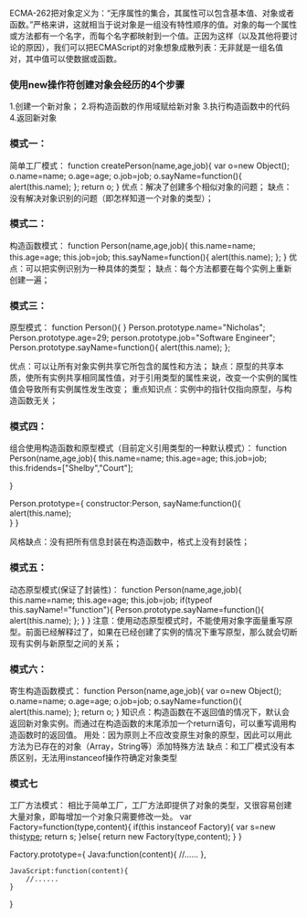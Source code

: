 ### 
ECMA-262把对象定义为：“无序属性的集合，其属性可以包含基本值、对象或者函数。”严格来讲，这就相当于说对象是一组没有特性顺序的值。对象的每一个属性或方法都有一个名字，而每个名字都映射到一个值。正因为这样（以及其他将要讨论的原因），我们可以把ECMAScript的对象想象成散列表：无非就是一组名值对，其中值可以使数据或函数。

### 使用new操作符创建对象会经历的4个步骤
1.创建一个新对象；
2.将构造函数的作用域赋给新对象
3.执行构造函数中的代码
4.返回新对象

### 模式一：
简单工厂模式：
function createPerson(name,age,job){
	var o=new Object();
	o.name=name;
	o.age=age;
	o.job=job;
	o.sayName=function(){
		alert(this.name);
	};
	return o;
}
优点：解决了创建多个相似对象的问题；
缺点：没有解决对象识别的问题（即怎样知道一个对象的类型）；

### 模式二：
构造函数模式：
function Person(name,age,job){
	this.name=name;
	this.age=age;
	this.job=job;
	this.sayName=function(){
		alert(this.name);
	};
}
优点：可以把实例识别为一种具体的类型；
缺点：每个方法都要在每个实例上重新创建一遍；

### 模式三：
原型模式：
function Person(){
}
Person.prototype.name="Nicholas";
Person.prototype.age=29;
person.prototype.job="Software Engineer";
Person.prototype.sayName=function(){
	alert(this.name);
};

优点：可以让所有对象实例共享它所包含的属性和方法；
缺点：原型的共享本质，使所有实例共享相同属性值，对于引用类型的属性来说，改变一个实例的属性值会导致所有实例属性发生改变；
重点知识点：实例中的指针仅指向原型，与构造函数无关；

### 模式四：
组合使用构造函数和原型模式（目前定义引用类型的一种默认模式）：
function Person(name,age,job){
	this.name=name;
	this.age=age;
	this.job=job;
	this.fridends=["Shelby","Court"];

}

Person.prototype={
	constructor:Person,
	sayName:function(){
		alert(this.name);	
	}
}

风格缺点：没有把所有信息封装在构造函数中，格式上没有封装性；

### 模式五：
动态原型模式(保证了封装性)：
function Person(name,age,job){
	this.name=name;
	this.age=age;
	this.job=job;
	if(typeof this.sayName!="function"){
		Person.prototype.sayName=function(){
			alert(this.name);
		};
	}
}
注意：使用动态原型模式时，不能使用对象字面量重写原型。前面已经解释过了，如果在已经创建了实例的情况下重写原型，那么就会切断现有实例与新原型之间的关系；

### 模式六：
寄生构造函数模式：
function Person(name,age,job){
	var o=new Object();
	o.name=name;
	o.age=age;
	o.job=job;
	o.sayName=function(){
		alert(this.name);
	};
	return o;
}
知识点：构造函数在不返回值的情况下，默认会返回新对象实例。而通过在构造函数的末尾添加一个return语句，可以重写调用构造函数时的返回值。
用处：因为原则上不应改变原生对象的原型，因此可以用此方法为已存在的对象（Array，String等）添加特殊方法
缺点：和工厂模式没有本质区别，无法用instanceof操作符确定对象类型

### 模式七
工厂方法模式：
相比于简单工厂，工厂方法即提供了对象的类型，又很容易创建大量对象，即每增加一个对象只需要修改一处。
var Factory=function(type,content){
	if(this instanceof Factory){
		var s=new this[type](content);
		return s;
	}else{
		return new Factory(type,content);
	}
}

Factory.prototype={
	Java:function(content){
		//......
	},
	
	JavaScript:function(content){
		//......
	}
}
